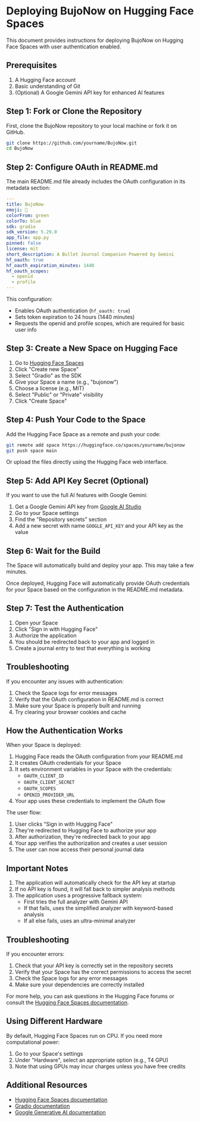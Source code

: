 # Deploying BujoNow on Hugging Face Spaces

This document provides instructions for deploying BujoNow on Hugging Face Spaces with user authentication enabled.

## Prerequisites

1. A Hugging Face account
2. Basic understanding of Git
3. (Optional) A Google Gemini API key for enhanced AI features

## Step 1: Fork or Clone the Repository

First, clone the BujoNow repository to your local machine or fork it on GitHub.

```bash
git clone https://github.com/yourname/BujoNow.git
cd BujoNow
```

## Step 2: Configure OAuth in README.md

The main README.md file already includes the OAuth configuration in its metadata section:

```yaml
---
title: BujoNow
emoji: 📔
colorFrom: green
colorTo: blue
sdk: gradio
sdk_version: 5.29.0
app_file: app.py
pinned: false
license: mit
short_description: A Bullet Journal Companion Powered by Gemini
hf_oauth: true
hf_oauth_expiration_minutes: 1440
hf_oauth_scopes:
  - openid
  - profile
---
```

This configuration:
- Enables OAuth authentication (`hf_oauth: true`)
- Sets token expiration to 24 hours (1440 minutes)
- Requests the openid and profile scopes, which are required for basic user info

## Step 3: Create a New Space on Hugging Face

1. Go to [Hugging Face Spaces](https://huggingface.co/spaces)
2. Click "Create new Space"
3. Select "Gradio" as the SDK
4. Give your Space a name (e.g., "bujonow")
5. Choose a license (e.g., MIT)
6. Select "Public" or "Private" visibility
7. Click "Create Space"

## Step 4: Push Your Code to the Space

Add the Hugging Face Space as a remote and push your code:

```bash
git remote add space https://huggingface.co/spaces/yourname/bujonow
git push space main
```

Or upload the files directly using the Hugging Face web interface.

## Step 5: Add API Key Secret (Optional)

If you want to use the full AI features with Google Gemini:

1. Get a Google Gemini API key from [Google AI Studio](https://ai.google.dev/)
2. Go to your Space settings
3. Find the "Repository secrets" section
4. Add a new secret with name `GOOGLE_API_KEY` and your API key as the value

## Step 6: Wait for the Build

The Space will automatically build and deploy your app. This may take a few minutes.

Once deployed, Hugging Face will automatically provide OAuth credentials for your Space based on the configuration in the README.md metadata.

## Step 7: Test the Authentication

1. Open your Space
2. Click "Sign in with Hugging Face"
3. Authorize the application
4. You should be redirected back to your app and logged in
5. Create a journal entry to test that everything is working

## Troubleshooting

If you encounter any issues with authentication:

1. Check the Space logs for error messages
2. Verify that the OAuth configuration in README.md is correct
3. Make sure your Space is properly built and running
4. Try clearing your browser cookies and cache

## How the Authentication Works

When your Space is deployed:

1. Hugging Face reads the OAuth configuration from your README.md
2. It creates OAuth credentials for your Space
3. It sets environment variables in your Space with the credentials:
   - `OAUTH_CLIENT_ID`
   - `OAUTH_CLIENT_SECRET`
   - `OAUTH_SCOPES`
   - `OPENID_PROVIDER_URL`
4. Your app uses these credentials to implement the OAuth flow

The user flow:

1. User clicks "Sign in with Hugging Face"
2. They're redirected to Hugging Face to authorize your app
3. After authorization, they're redirected back to your app
4. Your app verifies the authorization and creates a user session
5. The user can now access their personal journal data

## Important Notes

1. The application will automatically check for the API key at startup
2. If no API key is found, it will fall back to simpler analysis methods
3. The application uses a progressive fallback system:
   - First tries the full analyzer with Gemini API
   - If that fails, uses the simplified analyzer with keyword-based analysis
   - If all else fails, uses an ultra-minimal analyzer

## Troubleshooting

If you encounter errors:

1. Check that your API key is correctly set in the repository secrets
2. Verify that your Space has the correct permissions to access the secret
3. Check the Space logs for any error messages
4. Make sure your dependencies are correctly installed

For more help, you can ask questions in the Hugging Face forums or consult the [Hugging Face Spaces documentation](https://huggingface.co/docs/hub/spaces-overview).

## Using Different Hardware

By default, Hugging Face Spaces run on CPU. If you need more computational power:

1. Go to your Space's settings
2. Under "Hardware", select an appropriate option (e.g., T4 GPU)
3. Note that using GPUs may incur charges unless you have free credits

## Additional Resources

- [Hugging Face Spaces documentation](https://huggingface.co/docs/hub/spaces)
- [Gradio documentation](https://www.gradio.app/docs/)
- [Google Generative AI documentation](https://ai.google.dev/docs) 